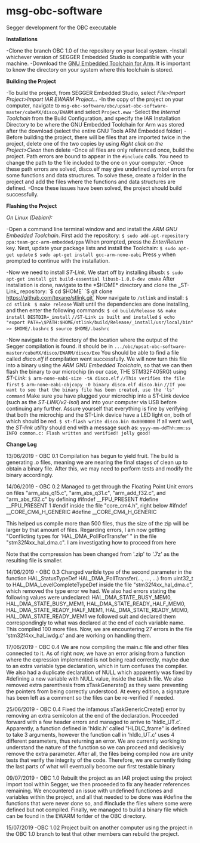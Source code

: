 # msg-obc-software
Segger development for the OBC executable

**Installations**

-Clone the branch OBC 1.0 of the repository on your local system.
-Install whichever version of SEGGER Embedded Studio is compatible with your machine.
-Download the [GNU Embedded Toolchain for Arm](https://bit.ly/2ZYjRTN). It is important to know the directory on your system where this toolchain is stored.

**Building the Project**

-To build the project, from SEGGER Embedded Studio, select *File>Import Project>Import IAR EWARM Project...*
-In the copy of the project on your computer, navigate to 
`msg-obc-software/obc/upsat-obc-software-master/cubeMX/disco/EWARM` 
and select `Project.eww`
-Select the *Internal Toolchain* from the Build Configuration, and specify the IAR Installation Directory to be where the GNU Embedded Toolchain for Arm was stored after the download (select the entire GNU Tools ARM Embedded folder)
-Before building the project, there will be files that are imported twice in the project, delete one of the two copies by using *Right click on the Project>Clean* then delete
-Once all files are only referenced once, build the project. Path errors are bound to appear in the `#include` calls. You need to change the path to the file included to the one on your computer.
-Once these path errors are solved, disco.elf may give undefined symbol errors for some functions and data structures. To solve these, create a folder in the project and add the files where the functions and data structures are defined.
-Once these issues have been solved, the project should build successfully.


**Flashing the Project**

*On Linux (Debian):*

-Open a command line terminal window and and install the _ARM GNU Embedded Toolchain_. First add the repository:
`$ sudo add-apt-repository ppa:team-gcc-arm-embedded/ppa`
When prompted, press the *Enter/Return* key. Next, update your package lists and install the Toolchain:
`$ sudo apt-get update`
`$ sudo apt-get install gcc-arm-none-eabi`
Press `y` when prompted to continue with the installation.

-Now we need to install _ST-Link_. We start off  by installing _libusb_:
`$ sudo apt-get install git build-essential libusb-1.0.0-dev cmake`
After installation is done, navigate to the *$HOME* directory and clone the _ST-Link_ repository:
`$ cd $HOME`
`$ git clone https://github.com/texane/stlink.git`
Now navigate to `/stlink` and install:
`$ cd stlink `
`$ make release`
Wait until the dependencies are done installing, and then enter the following commands:
`$ cd build/Release && make install DESTDIR=_install`
`//ST-Link is built and installed`
`$ echo "export PATH=\$PATH:$HOME/stlink/build/Release/_install/usr/local/bin" >> $HOME/.bashrc`
`$ source $HOME/.bashrc`

-Now navigate to the directory of the location where the output of the Segger compilation is found. it should be in
`.../obc/upsat-obc-software-master/cubeMX/disco/EWARM/disco/Exe`
You should be able to find a file called *disco.elf* if compilation went successfully. We will now turn this file into a binary using the _ARM GNU Embedded Toolchain_, so that we can then flash the binary to our microchip (in our case, THE STM32F405RG) using _ST-Link_:
`$ arm-none-eabi-size -tA disco.elf`
`//This verifies the file first`
`$ arm-none-eabi-objcopy -0 binary disco.elf disco.bin`
`//If you want to see that the binary file has been created, use the 'ls' command`
Make sure you have plugged your microchip into a ST-Link device (such as the *ST-LINK/v2-Isol*) and into your computer via USB before continuing any further. Assure yourself that everything is fine by verifying that both the microchip and the ST-Link device have a LED light on, both of which should be red.
`$ st-flash write disco.bin 0x8000000`
If all went well, the *ST-link utility* should end with a message such as:
`yyyy-mm-ddThh:mm:ss INFO common.c: Flash written and verified! jolly good!`

**Change Log**

13/06/2019 - OBC 0.1 Compilation has begun to yield fruit. The build is generating .o files, meaning we are nearing the final stages of clean up to obtain a binary file. After this, we may need to perform tests and modify the binary accordingly.

14/06/2019 - OBC 0.2 Managed to get through the Floating Point Unit errors on files "arm_abs_q15.c", "arm_abs_q31.c", "arm_add_f32.c", and "arm_abs_f32.c" by defining #ifndef __FPU_PRESENT #define __FPU_PRESENT 1 #endif inside the file "core_cm4.h", right below #ifndef __CORE_CM4_H_GENERIC #define __CORE_CM4_H_GENERIC

This helped us compile more than 500 files, thus the size of the zip will be larger by that amount of files. Regarding errors, I am now getting "Conflicting types for 'HAL_DMA_PollForTransfer' " in the file "stm32f4xx_hal_dma.c". I am investigating how to proceed from here

Note that the compression has been changed from '.zip' to '.7z' as the resulting file is smaller.

14/06/2019 - OBC 0.3 Changed varible type of the second parameter in the function HAL_StatusTypeDef HAL_DMA_PollTransfer(..., ..., ...) from uint32_t to HAL_DMA_LevelCompleteTypeDef inside the file "stm32f4xx_hal_dma.c", which removed the type error we had. We also had errors stating the following values were undeclared: HAL_DMA_STATE_BUSY_MEM0, HAL_DMA_STATE_BUSY_MEM1, HAL_DMA_STATE_READY_HALF_MEM0, HAL_DMA_STATE_READY_HALF_MEM1, HAL_DMA_STATE_READY_MEM0, HAL_DMA_STATE_READY_MEM1 we followed suit and declared them correspondingly to what was declared at the end of each variable name. This compiled 100 more files. Now, we are encountering 27 errors in the file 'stm32f4xx_hal_iwdg.c' and are working on handling them.

17/06/2019 - OBC 0.4 We are now compiling the main.c file and other files connected to it. As of right now, we have an error arising from a function where the expression implemented is not being read correctly, maybe due to an extra variable type declaration, which in turn confuses the compiler. We also had a duplicate declaration of NULL which apparently was fixed by #defining a new variable with NULL value, inside the task.h file. We also removed extra parenthesis from xTaskGenerate() as they were preventing the pointers from being correctly understood. At every edition, a signature has been left as a comment so the files can be re-verified if needed.

25/06/2019 - OBC 0.4 Fixed the infamous xTaskGenericCreate() error by removing an extra semicolon at the end of the declaration. Proceeded forward with a few header errors and managed to arrive to 'hldlc_UT.c'. Apparently, a function defined in 'hldlc.h' called "HLDLC_frame" is defined to take 3 arguments, however the function call in 'hldlc_UT.c' uses 4 different parameters, thus returning an error. We are currently working to understand the nature of the function so we can proceed and decisively remove the extra parameter. After all, the files being compiled now are unity tests that verify the integrity of the code. Therefore, we are currently fixing the last parts of what will eventually become our first testable binary

09/07/2019 - OBC 1.0 Rebuilt the project as an IAR project using the project import tool within Segger, we then proceeded to fix any header references remaining. We encountered an issue with undefined functiones and variables within the project, and all that needed to be done was #define the functions that were never done so, and #include the files where some were defined but not compiled. Finally, we managed to build a binary file which can be found in the EWARM forlder of the OBC directory.

15/07/2019 -OBC 1.02 Project built on another computer using the project in the OBC 1.0 branch to test that other members can rebuild the project.
